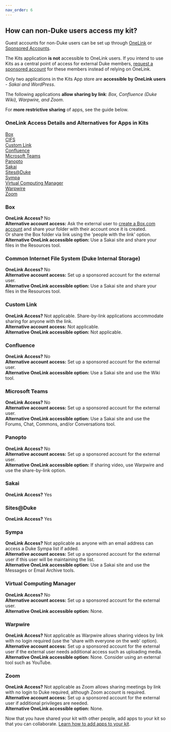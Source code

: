 ```yaml
---
nav_order: 6
---
```

## How can non-Duke users access my kit?<br>

Guest accounts for non-Duke users can be set up through [OneLink](https://accounts.oit.duke.edu/onelink/about) or [Sponsored Accounts](https://oit.duke.edu/what-we-do/applications/sponsored-accounts).

The Kits application **is not** accessible to OneLink users.  If you intend to use Kits as a central point of access for external Duke members, [request a sponsored account](https://oit.duke.edu/what-we-do/applications/sponsored-accounts) for these members instead of relying on OneLink.

Only two applications in the Kits App store are **accessible by OneLink users** - *Sakai and WordPress*.

The following applications **allow sharing by link**: *Box, Confluence (Duke Wiki), Warpwire, and Zoom*.

For **more restrictive sharing** of apps, see the guide below.

### OneLink Access Details and Alternatives for Apps in Kits

[Box](#box)<br>
[CIFS](#cifs)<br>
[Custom Link](#custom-link)<br>
[Confluence](#confluence)<br>
[Microsoft Teams](#microsoft-teams)<br>
[Panopto](#panopto)<br>
[Sakai](#sakai)<br>
[Sites@Duke](#sitesduke)<br>
[Sympa](#sympa)<br>
[Virtual Computing Manager](#virtual-computing-manager)<br>
[Warpwire](#warpwire)<br>
[Zoom](#zoom)

### Box<br>

**OneLink Access?** No<br>
**Alternative account access:** Ask the external user to [create a Box.com account](https://account.box.com/signup/personal?tc=annual) and share your folder with their account once it is created.<br> Or share the Box folder via link using the 'people with the link' option.<br>
**Alternative OneLink accessible option:** Use a Sakai site and share your files in the Resources tool.<br>

### Common Internet File System (Duke Internal Storage)<br>

**OneLink Access?** No<br>
**Alternative account access:** Set up a sponsored account for the external user.<br>
**Alternative OneLink accessible option:** Use a Sakai site and share your files in the Resources tool.<br>


### Custom Link<br>

**OneLink Access?** Not applicable. Share-by-link applications accommodate sharing for anyone with the link.<br>
**Alternative account access:** Not applicable.<br>
**Alternative OneLink accessible option:** Not applicable.<br>

### Confluence<br>

**OneLink Access?** No<br>
**Alternative account access:** Set up a sponsored account for the external user.<br>
**Alternative OneLink accessible option:** Use a Sakai site and use the Wiki tool.<br>

### Microsoft Teams<br>

**OneLink Access?** No<br>
**Alternative account access:** Set up a sponsored account for the external user.<br>
**Alternative OneLink accessible option:** Use a Sakai site and use the Forums, Chat, Commons, and/or Conversations tool.<br>

### Panopto<br>

**OneLink Access?** No<br>
**Alternative account access:** Set up a sponsored account for the external user.<br>
**Alternative OneLink accessible option:** If sharing video, use Warpwire and use the share-by-link option.<br>

### Sakai<br>

**OneLink Access?** Yes<br>


### Sites@Duke<br>

**OneLink Access?** Yes<br>


### Sympa<br>

**OneLink Access?** Not applicable as anyone with an email address can access a Duke Sympa list if added.<br>
**Alternative account access:** Set up a sponsored account for the external user if this user will be maintaining the list.<br>
**Alternative OneLink accessible option:** Use a Sakai site and use the Messages or Email Archive tools.<br>

### Virtual Computing Manager<br>

**OneLink Access?** No<br>
**Alternative account access:** Set up a sponsored account for the external user.<br>
**Alternative OneLink accessible option:** None.<br>

### Warpwire<br>

**OneLink Access?** Not applicable as Warpwire allows sharing videos by link with no login required (use the 'share with everyone on the web' option).<br>
**Alternative account access:** Set up a sponsored account for the external user if the external user needs additional access such as uploading media.<br>
**Alternative OneLink accessible option:** None. Consider using an external tool such as YouTube.<br>

### Zoom<br>

**OneLink Access?** Not applicable as Zoom allows sharing meetings by link with no login to Duke required, although Zoom account is required.<br>
**Alternative account access:** Set up a sponsored account for the external user if additional privileges are needed.<br>
**Alternative OneLink accessible option:** None.<br>


Now that you have shared your kit with other people, add apps to your kit so that you can collaborate.  [Learn how to add apps to your kit](/how-do-i-add-apps-to-my-kit.md).
